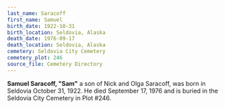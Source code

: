 ```yaml
---
last_name: Saracoff
first_name: Samuel
birth_date: 1922-10-31
birth_location: Seldovia, Alaska
death_date: 1976-09-17
death_location: Seldovia, Alaska
cemetery: Seldovia City Cemetery
cemetery_plot: 246
source_file: Cemetery Directory
---
```

**Samuel Saracoff, "Sam"** a son of Nick and Olga Saracoff, was born in Seldovia October 31, 1922. He died September 17, 1976 and is buried in the Seldovia City Cemetery in Plot #246.  
